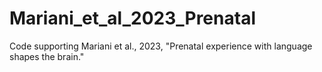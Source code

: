 # Mariani_et_al_2023_Prenatal

Code supporting Mariani et al., 2023, "Prenatal experience with language shapes the brain."
